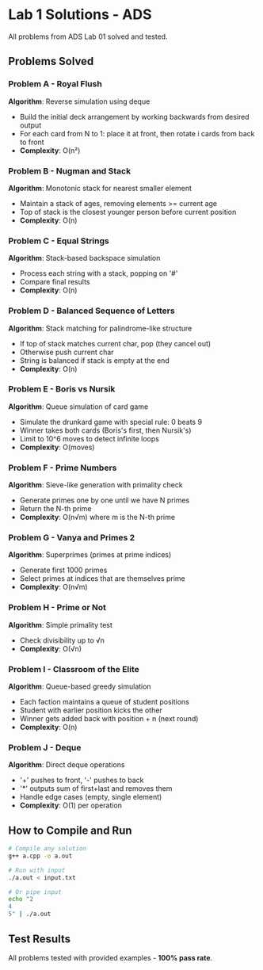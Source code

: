 # Lab 1 Solutions - ADS

All problems from ADS Lab 01 solved and tested.

## Problems Solved

### Problem A - Royal Flush
**Algorithm**: Reverse simulation using deque
- Build the initial deck arrangement by working backwards from desired output
- For each card from N to 1: place it at front, then rotate i cards from back to front
- **Complexity**: O(n²)

### Problem B - Nugman and Stack
**Algorithm**: Monotonic stack for nearest smaller element
- Maintain a stack of ages, removing elements >= current age
- Top of stack is the closest younger person before current position
- **Complexity**: O(n)

### Problem C - Equal Strings
**Algorithm**: Stack-based backspace simulation
- Process each string with a stack, popping on '#'
- Compare final results
- **Complexity**: O(n)

### Problem D - Balanced Sequence of Letters
**Algorithm**: Stack matching for palindrome-like structure
- If top of stack matches current char, pop (they cancel out)
- Otherwise push current char
- String is balanced if stack is empty at the end
- **Complexity**: O(n)

### Problem E - Boris vs Nursik
**Algorithm**: Queue simulation of card game
- Simulate the drunkard game with special rule: 0 beats 9
- Winner takes both cards (Boris's first, then Nursik's)
- Limit to 10^6 moves to detect infinite loops
- **Complexity**: O(moves)

### Problem F - Prime Numbers
**Algorithm**: Sieve-like generation with primality check
- Generate primes one by one until we have N primes
- Return the N-th prime
- **Complexity**: O(n√m) where m is the N-th prime

### Problem G - Vanya and Primes 2
**Algorithm**: Superprimes (primes at prime indices)
- Generate first 1000 primes
- Select primes at indices that are themselves prime
- **Complexity**: O(n√m)

### Problem H - Prime or Not
**Algorithm**: Simple primality test
- Check divisibility up to √n
- **Complexity**: O(√n)

### Problem I - Classroom of the Elite
**Algorithm**: Queue-based greedy simulation
- Each faction maintains a queue of student positions
- Student with earlier position kicks the other
- Winner gets added back with position + n (next round)
- **Complexity**: O(n)

### Problem J - Deque
**Algorithm**: Direct deque operations
- '+' pushes to front, '-' pushes to back
- '*' outputs sum of first+last and removes them
- Handle edge cases (empty, single element)
- **Complexity**: O(1) per operation

## How to Compile and Run

```bash
# Compile any solution
g++ a.cpp -o a.out

# Run with input
./a.out < input.txt

# Or pipe input
echo "2
4
5" | ./a.out
```

## Test Results

All problems tested with provided examples - **100% pass rate**.
